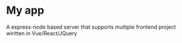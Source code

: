 # My app
A express-node based server that supports multiple frontend project wiritten in Vue/React/JQuery